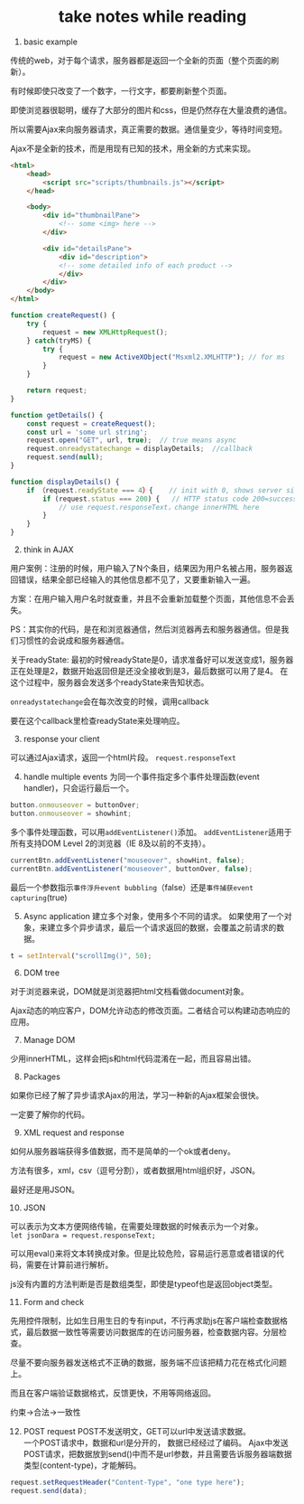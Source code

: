 # <center>take notes while reading</center>

1. basic example  

传统的web，对于每个请求，服务器都是返回一个全新的页面（整个页面的刷新）。

有时候即使只改变了一个数字，一行文字，都要刷新整个页面。

即使浏览器很聪明，缓存了大部分的图片和css，但是仍然存在大量浪费的通信。

所以需要Ajax来向服务器请求，真正需要的数据。通信量变少，等待时间变短。

Ajax不是全新的技术，而是用现有已知的技术，用全新的方式来实现。

```html
<html>
    <head>
        <script src="scripts/thumbnails.js"></script>
    </head>

    <body>
        <div id="thumbnailPane">
            <!-- some <img> here -->
        </div>

        <div id="detailsPane">
            <div id="description">
            <!-- some detailed info of each product -->
            </div>
        </div>
    </body>
</html>
```

```javascript
function createRequest() {
    try {
        request = new XMLHttpRequest();
    } catch(tryMS) {
        try {
            request = new ActiveXObject("Msxml2.XMLHTTP"); // for ms
        }
    }

    return request;
}

function getDetails() {
    const request = createRequest();
    const url = 'some url string';
    request.open("GET", url, true);  // true means async
    request.onreadystatechange = displayDetails;  //callback
    request.send(null);
}

function displayDetails() {
    if （request.readyState === 4）{    // init with 0, shows server side progress, 4 means done
        if (request.status === 200) {   // HTTP status code 200=success
            // use request.responseText，change innerHTML here
        }
    }
}
```

2. think in AJAX

用户案例：注册的时候，用户输入了N个条目，结果因为用户名被占用，服务器返回错误，结果全部已经输入的其他信息都不见了，又要重新输入一遍。

方案：在用户输入用户名时就查重，并且不会重新加载整个页面，其他信息不会丢失。

PS：其实你的代码，是在和浏览器通信，然后浏览器再去和服务器通信。但是我们习惯性的会说成和服务器通信。

关于readyState:
最初的时候readyState是0，请求准备好可以发送变成1，服务器正在处理是2，数据开始返回但是还没全接收到是3，最后数据可以用了是4。
在这个过程中，服务器会发送多个readyState来告知状态。

`onreadystatechange`会在每次改变的时候，调用callback

要在这个callback里检查readyState来处理响应。

3. response your client

可以通过Ajax请求，返回一个html片段。
`request.responseText`

4. handle multiple events
为同一个事件指定多个事件处理函数(event handler)，只会运行最后一个。
```javascript
button.onmouseover = buttonOver;
button.onmouseover = showhint;
```

多个事件处理函数，可以用`addEventListener()`添加。
`addEventListener`适用于所有支持DOM Level 2的浏览器（IE 8及以前的不支持）。  

```javascript
currentBtn.addEventListener("mouseover", showHint, false);
currentBtn.addEventListener("mouseover", buttonOver, false);
```

最后一个参数指示`事件浮升event bubbling`（false）还是`事件捕获event capturing`(true)

5. Async application
建立多个对象，使用多个不同的请求。
如果使用了一个对象，来建立多个异步请求，最后一个请求返回的数据，会覆盖之前请求的数据。

```javascript
t = setInterval("scrollImg()", 50);
```

6. DOM tree

对于浏览器来说，DOM就是浏览器把html文档看做document对象。

Ajax动态的响应客户，DOM允许动态的修改页面。二者结合可以构建动态响应的应用。

7. Manage DOM

少用innerHTML，这样会把js和html代码混淆在一起，而且容易出错。

8. Packages

如果你已经了解了异步请求Ajax的用法，学习一种新的Ajax框架会很快。

一定要了解你的代码。

9. XML request and response

如何从服务器端获得多值数据，而不是简单的一个ok或者deny。

方法有很多，xml，csv（逗号分割），或者数据用html组织好，JSON。

最好还是用JSON。

10. JSON

可以表示为文本方便网络传输，在需要处理数据的时候表示为一个对象。  
`let jsonDara = request.responseText;`

可以用eval()来将文本转换成对象。但是比较危险，容易运行恶意或者错误的代码，需要在计算前进行解析。  

js没有内置的方法判断是否是数组类型，即使是typeof也是返回object类型。  

11. Form and check

先用控件限制，比如生日用生日的专有input，不行再求助js在客户端检查数据格式，最后数据一致性等需要访问数据库的在访问服务器，检查数据内容。分层检查。

尽量不要向服务器发送格式不正确的数据，服务端不应该把精力花在格式化问题上。

而且在客户端验证数据格式，反馈更快，不用等网络返回。

约束->合法->一致性

12. POST request
POST不发送明文，GET可以url中发送请求数据。  
一个POST请求中，数据和url是分开的， 数据已经经过了编码。
Ajax中发送POST请求，把数据放到send()中而不是url参数，并且需要告诉服务器端数据类型(content-type)，才能解码。  
```javascript
request.setRequestHeader("Content-Type", "one type here");
request.send(data);
```


